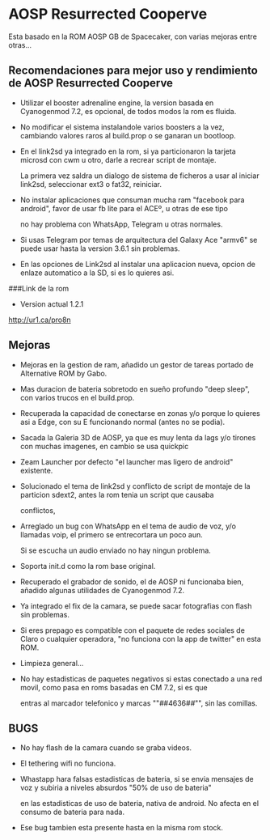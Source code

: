 # AOSP Resurrected Cooperve

Esta basado en la ROM AOSP GB de Spacecaker, con varias mejoras entre otras...

## Recomendaciones para mejor uso y rendimiento de AOSP Resurrected Cooperve

+ Utilizar el booster adrenaline engine, la version basada en Cyanogenmod 7.2, es opcional, de todos modos la rom es fluida.

+ No modificar el sistema instalandole varios boosters a la vez, cambiando valores raros al build.prop o se ganaran un bootloop.

+ En el link2sd ya integrado en la rom, si ya particionaron la tarjeta microsd con cwm u otro, darle a recrear script de montaje.

  La primera vez saldra un dialogo de sistema de ficheros a usar al iniciar link2sd, seleccionar ext3 o fat32, reiniciar.

+ No instalar aplicaciones que consuman mucha ram "facebook para android", favor de usar fb lite para el ACEº, u otras de ese tipo

  no hay problema con WhatsApp, Telegram u otras normales.

+ Si usas Telegram por temas de arquitectura del Galaxy Ace "armv6" se puede usar hasta la version 3.6.1 sin problemas.

+ En las opciones de Link2sd al instalar una aplicacion nueva, opcion de enlaze automatico a la SD, si es lo quieres asi.

###Link de la rom 

+ Version actual 1.2.1

http://ur1.ca/pro8n

## Mejoras

+ Mejoras en la gestion de ram, añadido un gestor de tareas portado de Alternative ROM by Gabo.

+ Mas duracion de bateria sobretodo en sueño profundo "deep sleep", con varios trucos en el build.prop.

+ Recuperada la capacidad de conectarse en zonas y/o porque lo quieres asi a Edge, con su E funcionando normal (antes no se podia).

+ Sacada la Galeria 3D de AOSP, ya que es muy lenta da lags y/o tirones con muchas imagenes, en cambio se usa quickpic

+ Zeam Launcher por defecto "el launcher mas ligero de android" existente.

+ Solucionado el tema de link2sd y conflicto de script de montaje de la particion sdext2, antes la rom tenia un script que causaba

  conflictos,

+ Arreglado un bug con WhatsApp en el tema de audio de voz, y/o llamadas voip, el primero se entrecortara un poco aun.

  Si se escucha un audio enviado no hay ningun problema.

+ Soporta init.d como la rom base original.

+ Recuperado el grabador de sonido, el de AOSP ni funcionaba bien, añadido algunas utilidades de Cyanogenmod 7.2.

+ Ya integrado el fix de la camara, se puede sacar fotografias con flash sin problemas.

+ Si eres prepago es compatible con el paquete de redes sociales de Claro o cualquier operadora, "no funciona con la app de twitter" en esta ROM.

+ Limpieza general...

+ No hay estadisticas de paquetes negativos si estas conectado a una red movil, como pasa en roms basadas en CM 7.2, si es que

  entras al marcador telefonico y marcas ""*#*#4636#*#*"", sin las comillas.

## BUGS

+ No hay flash de la camara cuando se graba videos.

+ El tethering wifi no funciona.

+ Whastapp hara falsas estadisticas de bateria, si se envia mensajes de voz y subiria a niveles absurdos "50% de uso de bateria"

  en las estadisticas de uso de bateria, nativa de android. No afecta en el consumo de bateria para nada.

+ Ese bug tambien esta presente hasta en la misma rom stock.

